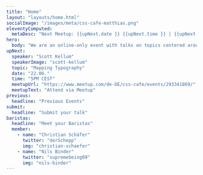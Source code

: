 ```yaml
---
title: "Home"
layout: "layouts/home.html"
socialImage: "/images/meta/css-cafe-matthias.png"
eleventyComputed:
  metaDesc: "Next Meetup: {{upNext.date }} {{upNext.time }} | {{upNext.topic}} by {{upNext.speaker}}"
hero:
  body: "We are an online-only event with talks on topics centered around CSS."
upNext:
  speaker: "Scott Kellum"
  speakerImage: "scott-kellum"
  topic: "Mapping Typography"
  date: "22.06."
  time: "5PM CEST"
  meetupUrl: "https://www.meetup.com/de-DE/css-cafe/events/293341869/"
  meetupText: "Attend via Meetup"
previous:
  headline: "Previous Events"
submit:
  headline: "Submit your talk"
baristas:
  headline: "Meet your Baristas"
  member:
    - name: "Christian Schäfer"
      twitter: "derSchepp"
      img: "christian-schaefer"
    - name: "Nils Binder"
      twitter: "supremebeing09"
      img: "nils-binder"
---
```

